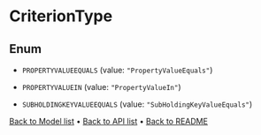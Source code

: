 

# CriterionType

## Enum


* `PROPERTYVALUEEQUALS` (value: `"PropertyValueEquals"`)

* `PROPERTYVALUEIN` (value: `"PropertyValueIn"`)

* `SUBHOLDINGKEYVALUEEQUALS` (value: `"SubHoldingKeyValueEquals"`)



[Back to Model list](../README.md#documentation-for-models) &#8226; [Back to API list](../README.md#documentation-for-api-endpoints) &#8226; [Back to README](../README.md)



